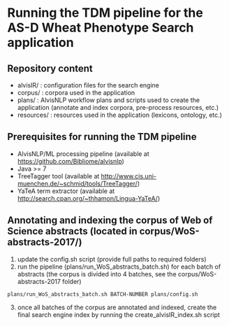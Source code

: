 # Running the TDM pipeline for the AS-D Wheat Phenotype Search application

## Repository content

- alvisIR/ : configuration files for the search engine
- corpus/ : corpora used in the application
- plans/ : AlvisNLP workflow plans and scripts used to create the application (annotate and index corpora, pre-process resources, etc.)
- resources/ : resources used in the application (lexicons, ontology, etc.)

## Prerequisites for running the TDM pipeline

- AlvisNLP/ML processing pipeline (available at https://github.com/Bibliome/alvisnlp)
- Java >= 7
- TreeTagger tool (available at http://www.cis.uni-muenchen.de/~schmid/tools/TreeTagger/)
- YaTeA term extractor (available at http://search.cpan.org/~thhamon/Lingua-YaTeA/)

## Annotating and indexing the corpus of Web of Science abstracts (located in corpus/WoS-abstracts-2017/)

1. update the config.sh script (provide full paths to required folders)
2. run the pipeline (plans/run_WoS_abstracts_batch.sh) for each batch of abstracts (the corpus is divided into 4 batches, see the corpus/WoS-abstracts-2017 folder)

```
plans/run_WoS_abstracts_batch.sh BATCH-NUMBER plans/config.sh
  ```
  
3. once all batches of the corpus are annotated and indexed, create the final search engine index by running the create_alvisIR_index.sh script


